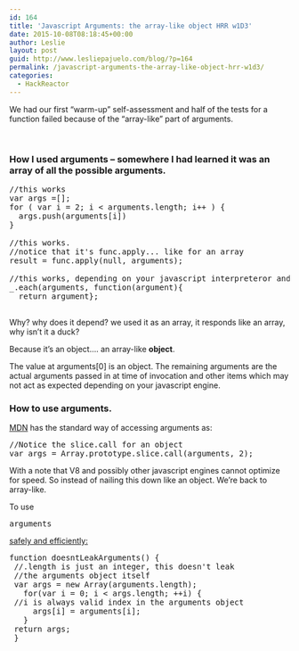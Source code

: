 ```yaml
---
id: 164
title: 'Javascript Arguments: the array-like object HRR w1D3'
date: 2015-10-08T08:18:45+00:00
author: Leslie
layout: post
guid: http://www.lesliepajuelo.com/blog/?p=164
permalink: /javascript-arguments-the-array-like-object-hrr-w1d3/
categories:
  - HackReactor
---
```

We had our first &#8220;warm-up&#8221; self-assessment and half of the tests for a function failed because of the &#8220;array-like&#8221; part of arguments.

&nbsp;

### How I used arguments &#8211; somewhere I had learned it was an array of all the possible arguments.

<pre>//this works
var args =[];
for ( var i = 2; i &lt; arguments.length; i++ ) {
  args.push(arguments[i])
}

//this works. 
//notice that it's func.apply... like for an array
result <span class="pl-k">=</span> func.<span class="pl-c1">apply</span>(<span class="pl-v">null</span>, arguments);

//this works, depending on your javascript interpreteror and how _.each is defined.
_.each(arguments, function(argument){
  return argument};

</pre>

Why? why does it depend? we used it as an array, it responds like an array, why isn&#8217;t it a duck?
  
Because it&#8217;s an object&#8230;. an array-like **object**.

The value at arguments[0] is an object. The remaining arguments are the actual arguments passed in at time of invocation and other items which may not act as expected depending on your javascript engine.

### How to use arguments.

<a href="https://developer.mozilla.org/en-US/docs/Web/JavaScript/Reference/Functions/arguments" target="_blank">MDN</a> has the standard way of accessing arguments as:

<pre><span class="pl-k">//Notice the slice.call for an object
var</span> args <span class="pl-k">=</span> <span class="pl-c1">Array</span>.<span class="pl-c1">prototype</span>.slice.<span class="pl-c1">call</span>(arguments, <span class="pl-c1">2</span>);
</pre>

With a note that V8 and possibly other javascript engines cannot optimize for speed. So instead of nailing this down like an object. We&#8217;re back to array-like.
  
To use

<pre>arguments</pre>

<a href="https://github.com/petkaantonov/bluebird/wiki/Optimization-killers#3-managing-arguments" target="_blank">safely and efficiently:</a>

<pre>function doesntLeakArguments() {
 //.length is just an integer, this doesn't leak
 //the arguments object itself
 var args = new Array(arguments.length);
   for(var i = 0; i &lt; args.length; ++i) {
 //i is always valid index in the arguments object
     args[i] = arguments[i];
   }
 return args;
 }</pre>